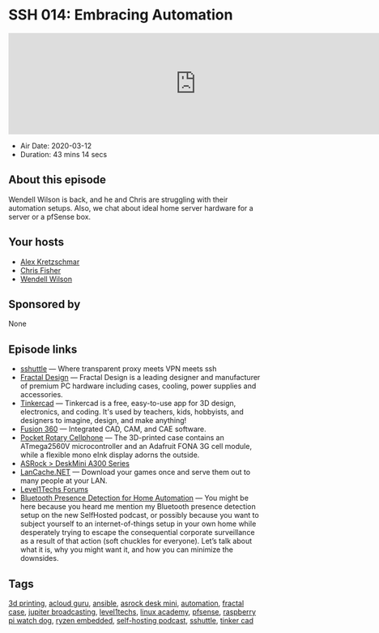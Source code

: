 # SSH 014: Embracing Automation

<iframe src="https://player.fireside.fm/v2/dUlrHQih+TajucWET?theme=dark" width="740" height="200" frameborder="0" scrolling="no"></iframe>

* Air Date: 2020-03-12
* Duration: 43 mins 14 secs

## About this episode

Wendell Wilson is back, and he and Chris are struggling with their automation setups. Also, we chat about ideal home server hardware for a server or a pfSense box.

## Your hosts
* [Alex Kretzschmar](https://selfhosted.show/hosts/alexktz)
* [Chris Fisher](https://selfhosted.show/hosts/chrislas)
* [Wendell Wilson](https://selfhosted.show/guests/wendell)

## Sponsored by

None



## Episode links

  * [sshuttle](https://github.com/sshuttle/sshuttle "sshuttle") — Where transparent proxy meets VPN meets ssh
  * [Fractal Design](https://www.fractal-design.com/products/cases/ "Fractal Design") — Fractal Design is a leading designer and manufacturer of premium PC hardware including cases, cooling, power supplies and accessories.
  * [Tinkercad](https://www.tinkercad.com/ "Tinkercad") — Tinkercad is a free, easy-to-use app for 3D design, electronics, and coding. It's used by teachers, kids, hobbyists, and designers to imagine, design, and make anything!
  * [Fusion 360](https://www.autodesk.com/products/fusion-360/overview "Fusion 360") — Integrated CAD, CAM, and CAE software.
  * [Pocket Rotary Cellphone](https://hackaday.com/2020/02/13/simplify-your-life-with-this-pocket-rotary-cellphone/ "Pocket Rotary Cellphone") — The 3D-printed case contains an ATmega2560V microcontroller and an Adafruit FONA 3G cell module, while a flexible mono eInk display adorns the outside.
  * [ASRock > DeskMini A300 Series](https://www.asrock.com/nettop/AMD/DeskMini%20A300%20Series/ "ASRock > DeskMini A300 Series")
  * [LanCache.NET](https://lancache.net/ "LanCache.NET") — Download your games once and serve them out to many people at your LAN.
  * [Level1Techs Forums](https://forum.level1techs.com/ "Level1Techs Forums")
  * [Bluetooth Presence Detection for Home Automation](https://forum.level1techs.com/t/bluetooth-presence-detection-for-home-automation-the-level1-way/148516 "Bluetooth Presence Detection for Home Automation") — You might be here because you heard me mention my Bluetooth presence detection setup on the new SelfHosted podcast, or possibly because you want to subject yourself to an internet-of-things setup in your own home while desperately trying to escape the consequential corporate surveillance as a result of that action (soft chuckles for everyone). Let’s talk about what it is, why you might want it, and how you can minimize the downsides.



## Tags

[3d printing](https://selfhosted.show/tags/3d%20printing), [acloud guru](https://selfhosted.show/tags/acloud%20guru), [ansible](https://selfhosted.show/tags/ansible), [asrock desk mini](https://selfhosted.show/tags/asrock%20desk%20mini), [automation](https://selfhosted.show/tags/automation), [fractal case](https://selfhosted.show/tags/fractal%20case), [jupiter broadcasting](https://selfhosted.show/tags/jupiter%20broadcasting), [level1techs](https://selfhosted.show/tags/level1techs), [linux academy](https://selfhosted.show/tags/linux%20academy), [pfsense](https://selfhosted.show/tags/pfsense), [raspberry pi watch dog](https://selfhosted.show/tags/raspberry%20pi%20watch%20dog), [ryzen embedded](https://selfhosted.show/tags/ryzen%20embedded), [self-hosting podcast](https://selfhosted.show/tags/self-hosting%20podcast), [sshuttle](https://selfhosted.show/tags/sshuttle), [tinker cad](https://selfhosted.show/tags/tinker%20cad)